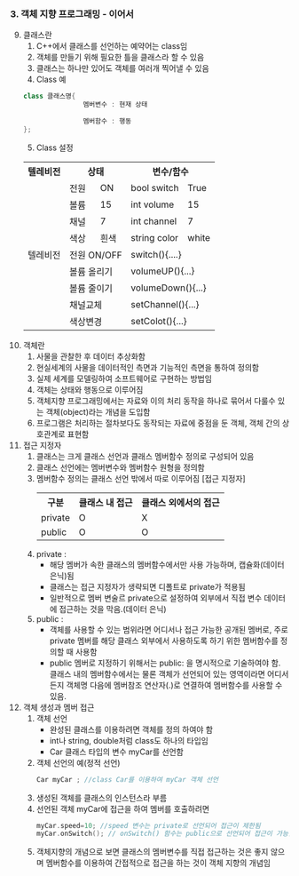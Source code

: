 ### 3. 객체 지향 프로그래밍 - 이어서
9. 클래스란
   1.  C++에서 클래스를 선언하는 예약어는 class임
   2.  객체를 만들기 위해 필요한 틀을 클래스라 할 수 있음
   3.  클래스는 하나만 있어도 객체를 여러개 찍어낼 수 있음
   4.  Class 예
   ```C++
   class 클래스명{
                  멤버변수 : 현재 상태
                  
                  멤버함수 : 행동
   };
   ```
   5.  Class 설정
   <table>
        <tr>
            <th>텔레비전</th>
            <th colspan=2>상태</th>
            <th colspan=2>변수/함수</th>
        </tr>
        <tr>
            <td rowspan= 9>텔레비전</td>
            <td>전원</td>
            <td>ON</td>
            <td>bool switch</td>
            <td>True</td>
        </tr>
        <tr>
            <td>볼륨</td>
            <td>15</td>
            <td>int volume</td>
            <td>15</td>
        </tr>
        <tr>
            <td>채널</td>
            <td>7</td>
            <td>int channel</td>
            <td>7</td>
        </tr>
        <tr>
            <td>색상</td>
            <td>흰색</td>
            <td>string color</td>
            <td>white</td>
        </tr>
        <tr>
            <td colspan=2>전원 ON/OFF</td>
            <td colspan=2>switch(){....}</td>
        </tr>
        <tr>
            <td colspan=2>볼륨 올리기</td>
            <td colspan=2>volumeUP(){...}</td>
        </tr>
        <tr>
            <td colspan=2>볼륨 줄이기</td>
            <td colspan=2>volumeDown(){...}</td>
        </tr>
        <tr>
            <td colspan=2>채널교체</td>
            <td colspan=2>setChannel(){...}</td>
        </tr>
        <tr>
            <td colspan=2>색상변경</td>
            <td colspan=2>setColot(){...}</td>
        </tr>
   </table>
10. 객체란
    1.  사물을 관찰한 후 데이터 추상화함
    2.  현실세계의 사물을 데이터적인 측면과 기능적인 측면을 통하여 정의함
    3.  실제 세계를 모델링하여 소프트웨어로 구현하는 방법임
    4.  객체는 상태와 행동으로 이루어짐
    5.  객체지향 프로그래밍에서는 자료와 이의 처리 동작을 하나로 묶어서 다룰수 있는 객체(object)라는 개념을 도입함
    6.  프로그램은 처리하는 절차보다도 동작되는 자료에 중점을 둔 객체, 객체 간의 상호관계로 표현함
11. 접근 지정자
    1.  클래스는 크게 클래스 선언과 클래스 멤버함수 정의로 구성되어 있음
    2.  클래스 선언에는 멤버변수와 멤버함수 원형을 정의함
    3.  멤버함수 정의는 클래스 선언 밖에서 따로 이루어짐
        <table>
            [접근 지정자]
            <tr>
                <th>구분</th>
                <th>클래스 내 접근</th>
                <th>클래스 외에서의 접근</th>
            </tr>
            <tr>
                <td>private</td>
                <td>O</td>
                <td>X</td>
            </tr>
            <tr>
                <td>public</td>
                <td>O</td>
                <td>O</td>
            </tr>
        </table>
    4. private :
       - 해당 멤버가 속한 클래스의 멤버함수에서만 사용 가능하며, 캡슐화(데이터 은닉)됨
       - 클래스는 접근 지정자가 생략되면 디폴트로 private가 적용됨
       - 일반적으로 멤버 변술르 private으로 설정하여 외부에서 직접 변수 데이터에 접근하는 것을 막음.(데이터 은닉)
    5. public :
       - 객체를 사용할 수 있는 범위라면 어디서나 접근 가능한 공개된 멤버로, 주로 private 멤버를 해당 클래스 외부에서 사용하도록 하기 위한 멤버함수를 정의할 때 사용함
       - public 멤버로 지정하기 위해서는 public: 을 명시적으로 기술하여야 함. 클래스 내의 멤버함수에서는 물론 객체가 선언되어 있는 영역이라면 어디서든지 객체명 다음에 멤버참조 연산자(.)로 연결하여 멤버함수를 사용할 수 있음.
12. 객체 생성과 멤버 접근
    1. 객체 선언
       - 완성된 클래스를 이용하려면 객체를 정의 하여야 함
       - int나 string, double처럼 class도 하나의 타입임
       - Car 클래스 타입의 변수 myCar를 선언함
    2. 객체 선언의 예(정적 선언)
        ```C++
        Car myCar ; //class Car를 이용하여 myCar 객체 선언
        ```
    3. 생성된 객체를 클래스의 인스턴스라 부름
    4. 선언된 객체 myCar에 접근을 하여 멤버를 호출하려면
        ```C++
        myCar.speed=10; //speed 변수는 private로 선언되어 접근이 제한됨
        myCar.onSwitch(); // onSwitch() 함수는 public으로 선언되어 접근이 가능함.
        ```
    5. 객체지향의 개념으로 보면 클래스의 멤버변수를 직접 접근하는 것은 좋지 않으며 멤버함수를 이용하여 간접적으로 접근을 하는 것이 객체 지향의 개념임